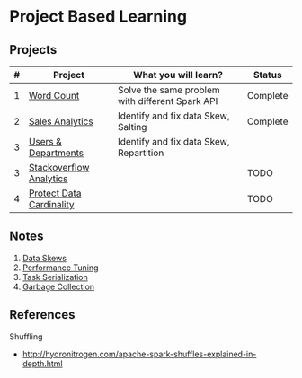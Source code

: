# Project Based Learning

## Projects

|#|Project|What you will learn?|Status|
|-----|----|-------|-------|
|1|[Word Count](./docs/projects/WordCount.md)|Solve the same problem with different Spark API|Complete|
|2|[Sales Analytics](./docs/projects/Sales.md) |Identify and fix data Skew, Salting|Complete|
|3|[Users & Departments]()|Identify and fix data Skew, Repartition| |TODO|
|3|[Stackoverflow Analytics](./docs/projects/Stackoverflow.md)| |TODO|
|4|[Protect Data Cardinality](https://www.linkedin.com/pulse/protecting-your-data-cardinality-michael-spector/)| |TODO|

## Notes

1. [Data Skews](docs/skew/Reference.md)
2. [Performance Tuning](../stackoverflow-complete/docs/PerfTuning.md)
3. [Task Serialization](docs/serialize/Reference.md)
3. [Garbage Collection](docs/garbage-collection/Reference.md)

## References

Shuffling

- http://hydronitrogen.com/apache-spark-shuffles-explained-in-depth.html